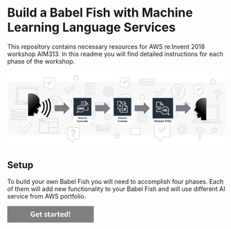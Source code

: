 Build a Babel Fish with Machine Learning Language Services
=========================================

This repository contains necessary resources for AWS re:Invent 2018 workshop AIM313. In this readme you will find detailed instructions for each phase of the workshop.

<img src="img/flow.png" />


Setup
-----

To build your own Babel Fish you will need to accomplish four phases. Each of them will add new functionality to your Babel Fish and will use different AI service from AWS portfolio.

<a href="./instructions/phase0/README.md"><img src="/img/button-get-started.png" width="200"></a>
